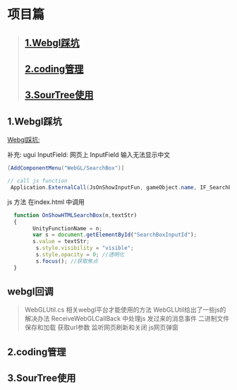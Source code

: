 # 项目篇

> ## [1.Webgl踩坑](#1webgl踩坑)
> ## [2.coding管理](#2coding管理)
> ## [3.SourTree使用](#3SourTree使用)


## 1.Webgl踩坑
[Webgl踩坑](WebGl开发.docx);

补充:
ugui InputField:
网页上 InputField 输入无法显示中文

```cs
[AddComponentMenu("WebGL/SearchBox")]

// call js function
 Application.ExternalCall(JsOnShowInputFun, gameObject.name, IF_SearchBox.text);

```
js 方法 在index.html 中调用
```js
  function OnShowHTMLSearchBox(n,textStr)
  {
        UnityFunctionName = n;
        var s = document.getElementById("SearchBoxInputId");
        s.value = textStr;
         s.style.visibility = "visible";  		
         s.style.opacity = 0; //透明化
         s.focus(); //获取焦点
  }
```

## webgl回调
>  WebGLUtil.cs  相关webgl平台才能使用的方法
>  WebGLUtil给出了一些js的解决办法
>  ReceiveWebGLCallBack 中处理js 发过来的消息事件
>  二进制文件保存和加载
>  获取url参数
>  监听网页刷新和关闭
>  js网页弹窗

## 2.coding管理

## 3.SourTree使用